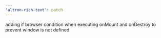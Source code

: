 ```yaml
---
'altron-rich-text': patch
---
```


adding if browser condition when executing onMount and onDestroy to prevent window is not defined
